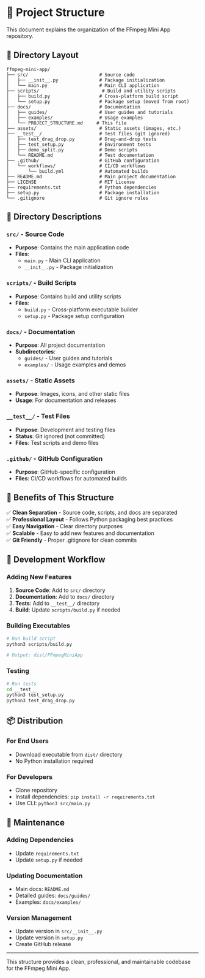 # 📁 Project Structure

This document explains the organization of the FFmpeg Mini App repository.

## 🎯 Directory Layout

```
ffmpeg-mini-app/
├── src/                          # Source code
│   ├── __init__.py               # Package initialization
│   └── main.py                   # Main CLI application
├── scripts/                       # Build and utility scripts
│   ├── build.py                  # Cross-platform build script
│   └── setup.py                  # Package setup (moved from root)
├── docs/                         # Documentation
│   ├── guides/                   # User guides and tutorials
│   ├── examples/                 # Usage examples
│   └── PROJECT_STRUCTURE.md     # This file
├── assets/                       # Static assets (images, etc.)
├── __test__/                     # Test files (git ignored)
│   ├── test_drag_drop.py         # Drag-and-drop tests
│   ├── test_setup.py             # Environment tests
│   ├── demo_split.py             # Demo scripts
│   └── README.md                 # Test documentation
├── .github/                      # GitHub configuration
│   └── workflows/                # CI/CD workflows
│       └── build.yml             # Automated builds
├── README.md                     # Main project documentation
├── LICENSE                       # MIT License
├── requirements.txt              # Python dependencies
├── setup.py                      # Package installation
└── .gitignore                    # Git ignore rules
```

## 📂 Directory Descriptions

### `src/` - Source Code
- **Purpose**: Contains the main application code
- **Files**: 
  - `main.py` - Main CLI application
  - `__init__.py` - Package initialization

### `scripts/` - Build Scripts
- **Purpose**: Contains build and utility scripts
- **Files**:
  - `build.py` - Cross-platform executable builder
  - `setup.py` - Package setup configuration

### `docs/` - Documentation
- **Purpose**: All project documentation
- **Subdirectories**:
  - `guides/` - User guides and tutorials
  - `examples/` - Usage examples and demos

### `assets/` - Static Assets
- **Purpose**: Images, icons, and other static files
- **Usage**: For documentation and releases

### `__test__/` - Test Files
- **Purpose**: Development and testing files
- **Status**: Git ignored (not committed)
- **Files**: Test scripts and demo files

### `.github/` - GitHub Configuration
- **Purpose**: GitHub-specific configuration
- **Files**: CI/CD workflows for automated builds

## 🎯 Benefits of This Structure

✅ **Clean Separation** - Source code, scripts, and docs are separated  
✅ **Professional Layout** - Follows Python packaging best practices  
✅ **Easy Navigation** - Clear directory purposes  
✅ **Scalable** - Easy to add new features and documentation  
✅ **Git Friendly** - Proper .gitignore for clean commits  

## 🚀 Development Workflow

### Adding New Features
1. **Source Code**: Add to `src/` directory
2. **Documentation**: Add to `docs/` directory
3. **Tests**: Add to `__test__/` directory
4. **Build**: Update `scripts/build.py` if needed

### Building Executables
```bash
# Run build script
python3 scripts/build.py

# Output: dist/FFmpegMiniApp
```

### Testing
```bash
# Run tests
cd __test__
python3 test_setup.py
python3 test_drag_drop.py
```

## 📦 Distribution

### For End Users
- Download executable from `dist/` directory
- No Python installation required

### For Developers
- Clone repository
- Install dependencies: `pip install -r requirements.txt`
- Use CLI: `python3 src/main.py`

## 🔧 Maintenance

### Adding Dependencies
- Update `requirements.txt`
- Update `setup.py` if needed

### Updating Documentation
- Main docs: `README.md`
- Detailed guides: `docs/guides/`
- Examples: `docs/examples/`

### Version Management
- Update version in `src/__init__.py`
- Update version in `setup.py`
- Create GitHub release

---

This structure provides a clean, professional, and maintainable codebase for the FFmpeg Mini App.
